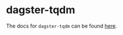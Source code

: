# dagster-tqdm

The docs for `dagster-tqdm` can be found
[here](https://docs.dagster.io/_apidocs/libraries/dagster_tqdm).
